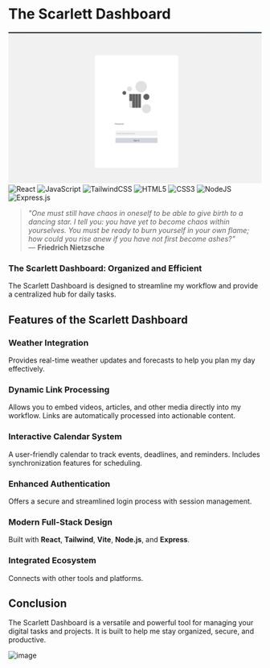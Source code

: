 # The Scarlett Dashboard
![alt text](/examples/login.png)
![React](https://img.shields.io/badge/react-%2320232a.svg?style=for-the-badge&logo=react&logoColor=%2361DAFB)
![JavaScript](https://img.shields.io/badge/javascript-%23323330.svg?style=for-the-badge&logo=javascript&logoColor=%23F7DF1E)
![TailwindCSS](https://img.shields.io/badge/tailwindcss-%2338B2AC.svg?style=for-the-badge&logo=tailwind-css&logoColor=white)
![HTML5](https://img.shields.io/badge/html5-%23E34F26.svg?style=for-the-badge&logo=html5&logoColor=white)
![CSS3](https://img.shields.io/badge/css3-%231572B6.svg?style=for-the-badge&logo=css3&logoColor=white)
![NodeJS](https://img.shields.io/badge/node.js-6DA55F?style=for-the-badge&logo=node.js&logoColor=white)
![Express.js](https://img.shields.io/badge/express.js-%23404d59.svg?style=for-the-badge&logo=express&logoColor=%2361DAFB)

> *"One must still have chaos in oneself to be able to give birth to a dancing star. I tell you: you have yet to become chaos within yourselves. You must be ready to burn yourself in your own flame; how could you rise anew if you have not first become ashes?"*  
— **Friedrich Nietzsche**

### **The Scarlett Dashboard: Organized and Efficient**
The Scarlett Dashboard is designed to streamline my workflow and provide a centralized hub for daily tasks.

## **Features of the Scarlett Dashboard**

### **Weather Integration**
Provides real-time weather updates and forecasts to help you plan my day effectively.

### **Dynamic Link Processing**
Allows you to embed videos, articles, and other media directly into my workflow. Links are automatically processed into actionable content.

### **Interactive Calendar System**
A user-friendly calendar to track events, deadlines, and reminders. Includes synchronization features for scheduling.

### **Enhanced Authentication**
Offers a secure and streamlined login process with session management.

### **Modern Full-Stack Design**
Built with **React**, **Tailwind**, **Vite**, **Node.js**, and **Express**. 
### **Integrated Ecosystem**
Connects with other tools and platforms.

## **Conclusion**
The Scarlett Dashboard is a versatile and powerful tool for managing your digital tasks and projects. It is built to help me stay organized, secure, and productive.

![image](https://github.com/user-attachments/assets/061ea4e2-8e23-4437-9a5f-54b06ddcfb67)

